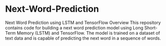 # Next-Word-Prediction
Next Word Prediction using LSTM and TensorFlow Overview This repository contains code for building a next word prediction model using Long Short-Term Memory (LSTM) and TensorFlow. The model is trained on a dataset of text data and is capable of predicting the next word in a sequence of words.

